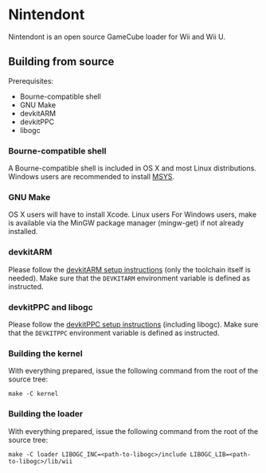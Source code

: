 # Nintendont

Nintendont is an open source GameCube loader for Wii and Wii U. 

## Building from source

Prerequisites:

 * Bourne-compatible shell
 * GNU Make 
 * devkitARM
 * devkitPPC
 * libogc

### Bourne-compatible shell

A Bourne-compatible shell is included in OS X and most Linux distributions. 
Windows users are recommended to install [MSYS](http://www.mingw.org/wiki/Getting_Started).

### GNU Make

OS X users will have to install Xcode. Linux users 
For Windows users, make is available via the MinGW package manager (mingw-get) if not already installed.

### devkitARM
Please follow the [devkitARM setup instructions](http://devkitpro.org/wiki/Getting_Started/devkitARM) (only the toolchain itself is needed). Make sure that the `DEVKITARM` environment variable is defined as instructed.

### devkitPPC and libogc
Please follow the [devkitPPC setup instructions](http://devkitpro.org/wiki/Getting_Started/devkitPPC) (including libogc). Make sure that the `DEVKITPPC` environment variable is defined as instructed.

### Building the kernel

With everything prepared, issue the following command from the root of the source tree:

`make -C kernel`

### Building the loader

With everything prepared, issue the following command from the root of the source tree:

`make -C loader LIBOGC_INC=<path-to-libogc>/include LIBOGC_LIB=<path-to-libogc>/lib/wii`
